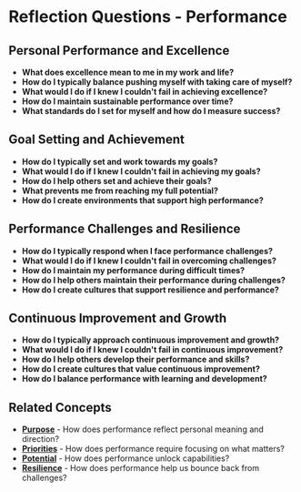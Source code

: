 # Reflection Questions - Performance

## Personal Performance and Excellence
- **What does excellence mean to me in my work and life?**
- **How do I typically balance pushing myself with taking care of myself?**
- **What would I do if I knew I couldn't fail in achieving excellence?**
- **How do I maintain sustainable performance over time?**
- **What standards do I set for myself and how do I measure success?**

## Goal Setting and Achievement
- **How do I typically set and work towards my goals?**
- **What would I do if I knew I couldn't fail in achieving my goals?**
- **How do I help others set and achieve their goals?**
- **What prevents me from reaching my full potential?**
- **How do I create environments that support high performance?**

## Performance Challenges and Resilience
- **How do I typically respond when I face performance challenges?**
- **What would I do if I knew I couldn't fail in overcoming challenges?**
- **How do I maintain my performance during difficult times?**
- **How do I help others maintain their performance during challenges?**
- **How do I create cultures that support resilience and performance?**

## Continuous Improvement and Growth
- **How do I typically approach continuous improvement and growth?**
- **What would I do if I knew I couldn't fail in continuous improvement?**
- **How do I help others develop their performance and skills?**
- **How do I create cultures that value continuous improvement?**
- **How do I balance performance with learning and development?**

## Related Concepts
- **[Purpose](../purpose/README.md)** - How does performance reflect personal meaning and direction?
- **[Priorities](../priorities/README.md)** - How does performance require focusing on what matters?
- **[Potential](../potential/README.md)** - How does performance unlock capabilities?
- **[Resilience](../resilience/README.md)** - How does performance help us bounce back from challenges?
